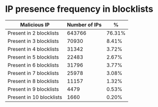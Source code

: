 # IP presence frequency in blocklists
| Malicious IP | Number of IPs | % |
|----|----|----|
| Present in 2 blocklists | 643766 | 76.31% |
| Present in 3 blocklists | 70930 | 8.41% |
| Present in 4 blocklists | 31342 | 3.72% |
| Present in 5 blocklists | 22483 | 2.67% |
| Present in 6 blocklists | 31796 | 3.77% |
| Present in 7 blocklists | 25978 | 3.08% |
| Present in 8 blocklists | 11157 | 1.32% |
| Present in 9 blocklists | 4479 | 0.53% |
| Present in 10 blocklists | 1660 | 0.20% |
